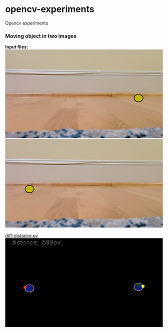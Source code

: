 # opencv-experiments
Opencv experiments


### Moving object in two images

**Input files:**
![Input 1](images/img1.jpg)
![Input 2](images/img2.jpg)

[diff-distance.py](src/diff-distance.py)
![Result diff-distance.py](images/result-diff-distance.jpg)
